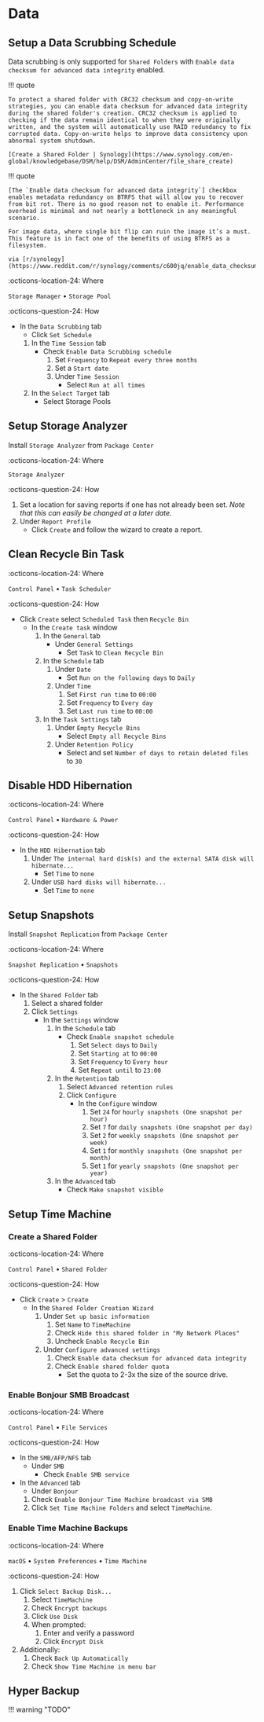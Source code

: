 # Data

## Setup a Data Scrubbing Schedule

Data scrubbing is only supported for `Shared Folders` with `Enable data checksum for advanced data integrity` enabled.

!!! quote

    To protect a shared folder with CRC32 checksum and copy-on-write strategies, you can enable data checksum for advanced data integrity during the shared folder's creation. CRC32 checksum is applied to checking if the data remain identical to when they were originally written, and the system will automatically use RAID redundancy to fix corrupted data. Copy-on-write helps to improve data consistency upon abnormal system shutdown.

    [Create a Shared Folder | Synology](https://www.synology.com/en-global/knowledgebase/DSM/help/DSM/AdminCenter/file_share_create)

!!! quote

    [The `Enable data checksum for advanced data integrity`] checkbox enables metadata redundancy on BTRFS that will allow you to recover from bit rot. There is no good reason not to enable it. Performance overhead is minimal and not nearly a bottleneck in any meaningful scenario.

    For image data, where single bit flip can ruin the image it’s a must. This feature is in fact one of the benefits of using BTRFS as a filesystem.

    via [r/synology](https://www.reddit.com/r/synology/comments/c600jq/enable_data_checksum_for_advanced_data_integrity/es5b8nw/)

:octicons-location-24: Where

`Storage Manager` • `Storage Pool`

:octicons-question-24: How

- In the `Data Scrubbing` tab
    - Click `Set Schedule`
    1. In the `Time Session` tab
       - Check `Enable Data Scrubbing schedule`
         1. Set `Frequency` to `Repeat every three months`
         2. Set a `Start date`
         3. Under `Time Session`
            - Select `Run at all times`
    2. In the `Select Target` tab
       - Select Storage Pools

## Setup Storage Analyzer

Install `Storage Analyzer` from `Package Center`

:octicons-location-24: Where

`Storage Analyzer`

:octicons-question-24: How

1. Set a location for saving reports if one has not already been set. _Note that this can easily be changed at a later date._
2. Under `Report Profile`
   - Click `Create` and follow the wizard to create a report.

## Clean Recycle Bin Task

:octicons-location-24: Where

`Control Panel` • `Task Scheduler`

:octicons-question-24: How

- Click `Create` select `Scheduled Task` then `Recycle Bin`
    - In the `Create task` window
        1. In the `General` tab
            - Under `General Settings`
                - Set `Task` to `Clean Recycle Bin`
        2. In the `Schedule` tab
            1. Under `Date`
                - Set `Run on the following days` to `Daily`
            2. Under `Time`
                1. Set `First run time` to `00:00`
                2. Set `Frequency` to `Every day`
                3. Set `Last run time` to `00:00`
        3. In the `Task Settings` tab
            1. Under `Empty Recycle Bins`
                - Select `Empty all Recycle Bins`
            2. Under `Retention Policy`
                - Select and set `Number of days to retain deleted files` to `30`

## Disable HDD Hibernation

:octicons-location-24: Where

`Control Panel` • `Hardware & Power`

:octicons-question-24: How

- In the `HDD Hibernation` tab
    1. Under `The internal hard disk(s) and the external SATA disk will hibernate...`
        - Set `Time` to `none`
    1. Under `USB hard disks will hibernate...`
        - Set `Time` to `none`

## Setup Snapshots

Install `Snapshot Replication` from `Package Center`

:octicons-location-24: Where

`Snapshot Replication` • `Snapshots`

:octicons-question-24: How

- In the `Shared Folder` tab
    1. Select a shared folder
    1. Click `Settings`
        - In the `Settings` window
            1. In the `Schedule` tab
                - Check `Enable snapshot schedule`
                    1. Set `Select days` to `Daily`
                    2. Set `Starting at` to `00:00`
                    3. Set `Frequency` to `Every hour`
                    4. Set `Repeat until` to `23:00`
            2. In the `Retention` tab
                1. Select `Advanced retention rules`
                2. Click `Configure`
                    - In the `Configure` window
                        1. Set `24` for `hourly snapshots (One snapshot per hour)`
                        2. Set `7` for `daily snapshots (One snapshot per day)`
                        3. Set `2` for `weekly snapshots (One snapshot per week)`
                        4. Set `1` for `monthly snapshots (One snapshot per month)`
                        5. Set `1` for `yearly snapshots (One snapshot per year)`
            3. In the `Advanced` tab
                - Check `Make snapshot visible`

## Setup Time Machine

### Create a Shared Folder

:octicons-location-24: Where

`Control Panel` • `Shared Folder`

:octicons-question-24: How

- Click `Create` > `Create`
    - In the `Shared Folder Creation Wizard`
        1. Under `Set up basic information`
            1. Set `Name` to `TimeMachine`
            2. Check `Hide this shared folder in "My Network Places"`
            3. Uncheck `Enable Recycle Bin`
        2. Under `Configure advanced settings`
            1. Check `Enable data checksum for advanced data integrity`
            2. Check `Enable shared folder quota`
                - Set the quota to 2-3x the size of the source drive.

### Enable Bonjour SMB Broadcast

:octicons-location-24: Where

`Control Panel` • `File Services`

:octicons-question-24: How

- In the `SMB/AFP/NFS` tab
    - Under `SMB`
        - Check `Enable SMB service`
- In the `Advanced` tab
    - Under `Bonjour`
    1. Check `Enable Bonjour Time Machine broadcast via SMB`
    2. Click `Set Time Machine Folders` and select `TimeMachine`.

### Enable Time Machine Backups

:octicons-location-24: Where

`macOS` • `System Preferences` • `Time Machine`

:octicons-question-24: How

1. Click `Select Backup Disk...`
    1. Select `TimeMachine`
    2. Check `Encrypt backups`
    3. Click `Use Disk`
    4. When prompted:
        1. Enter and verify a password
        2. Click `Encrypt Disk`
2. Additionally:
    1. Check `Back Up Automatically`
    2. Check `Show Time Machine in menu bar`

## Hyper Backup

!!! warning "TODO"
